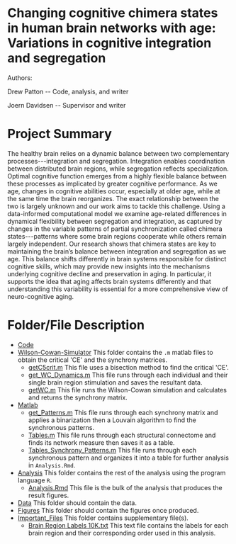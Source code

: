# Changing cognitive chimera states in human brain networks with age: Variations in cognitive integration and segregation

Authors:

Drew Patton -- Code, analysis, and writer

Joern Davidsen -- Supervisor and writer

# Project Summary

The healthy brain relies on a dynamic balance between two complementary processes---integration and segregation. Integration enables coordination between distributed brain regions, while segregation reflects specialization. Optimal cognitive function emerges from a highly flexible balance between these processes as implicated by greater cognitive performance. As we age, changes in cognitive abilities occur, especially at older age, while at the same time the brain reorganizes. The exact relationship between the two is largely unknown and our work aims to tackle this challenge. Using a data-informed computational model we examine age-related differences in dynamical flexibility between segregation and integration, as captured by changes in the variable patterns of partial synchronization called chimera states---patterns where some brain regions cooperate while others remain largely independent. Our research shows that chimera states are key to maintaining the brain’s balance between integration and segregation as we age. This balance shifts differently in brain systems responsible for distinct cognitive skills, which may provide new insights into the mechanisms underlying cognitive decline and preservation in aging. In particular, it supports the idea that aging affects brain systems differently and that understanding this variability is essential for a more comprehensive view of neuro-cognitive aging. 

# Folder/File Description

* [Code](./Code)
 * [Wilson-Cowan-Simulator](./Code/Wilson-Cowan-Simulator)
   This folder contains the `.m` matlab files to obtain the critical 'CE' and the synchrony matrices.   
   * [getC5crit.m](./Code/Wilson-Cowan-Simulator/getC5crit.m)
     This file uses a bisection method to find the critical 'CE'.
   * [get_WC_Dynamics.m](./Code/Wilson-Cowan-Simulator/get_WC_Dynamics.m)
     This file runs through each individual and their single brain region stimulation and saves the resultant data.
   * [getWC.m](./Code/Wilson-Cowan-Simulator/getWC.m)
     This file runs the Wilson-Cowan simulation and calculates and returns the synchrony matrix.
 * [Matlab](./Code/Matlab)
   * [get_Patterns.m](./Code/Matlab/get_Patterns.m)
     This file runs through each synchrony matrix and applies a binarization then a Louvain algorithm to find the synchronous patterns.
   * [Tables.m](./Code/Matlab/Tables.m)
     This file runs through each structural connectome and finds its network measure then saves it as a table.
   * [Tables_Synchrony_Patterns.m](./Code/Matlab/Tables_Synchrony_Patterns.m)
     This file runs through each synchronous pattern and organizes it into a table for further analysis in `Analysis.Rmd`.
 * [Analysis](./Code/Analysis)
   This folder contains the rest of the analysis using the program language `R`.
   * [Analysis.Rmd](./Code/Analysis/Analysis.Rmd)
     This file is the bulk of the analysis that produces the result figures.
 * [Data](./Data)
   This folder should contain the data.
 * [Figures](./Figures)
   This folder should contain the figures once produced.
 * [Important_Files](./Important_Files)
   This folder contains supplementary file(s).
   * [Brain Region Labels 10K.txt](./Important_Files/Brain_Region_Labels_10K.txt)
     This text file contains the labels for each brain region and their corresponding order used in this analysis.

